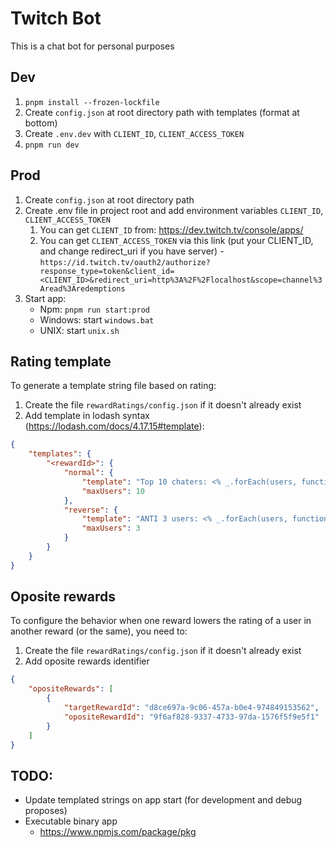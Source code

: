 # Twitch Bot

This is a chat bot for personal purposes

## Dev

1. `pnpm install --frozen-lockfile`
2. Create `config.json` at root directory path with templates (format at bottom)
3. Create `.env.dev` with `CLIENT_ID`, `CLIENT_ACCESS_TOKEN`
4. `pnpm run dev`

## Prod

1. Create `config.json` at root directory path
2. Create .env file in project root and add environment variables `CLIENT_ID`, `CLIENT_ACCESS_TOKEN`
    1. You can get `CLIENT_ID` from: https://dev.twitch.tv/console/apps/
    2. You can get `CLIENT_ACCESS_TOKEN` via this link (put your CLIENT_ID, and change redirect_uri if you have server) - `https://id.twitch.tv/oauth2/authorize?response_type=token&client_id=<CLIENT_ID>&redirect_uri=http%3A%2F%2Flocalhost&scope=channel%3Aread%3Aredemptions`
3. Start app:
    - Npm: `pnpm run start:prod`
    - Windows: start `windows.bat`
    - UNIX: start `unix.sh`

## Rating template

To generate a template string file based on rating:

1. Сreate the file `rewardRatings/config.json` if it doesn't already exist
2. Add template in lodash syntax (https://lodash.com/docs/4.17.15#template):

```json
{
    "templates": {
        "<rewardId>": {
            "normal": {
                "template": "Top 10 chaters: <% _.forEach(users, function(user) { %>#${user.ratingOrder} ${user.displayName} <% }); %>",
                "maxUsers": 10
            },
            "reverse": {
                "template": "ANTI 3 users: <% _.forEach(users, function(user) { %>#${user.ratingOrder} ${user.displayName} <% }); %>",
                "maxUsers": 3
            }
        }
    }
}
```

## Oposite rewards

To configure the behavior when one reward lowers the rating of a user in another reward (or the same), you need to:

1. Сreate the file `rewardRatings/config.json` if it doesn't already exist
2. Add oposite rewards identifier

```json
{
    "opositeRewards": [
        {
            "targetRewardId": "d8ce697a-9c06-457a-b0e4-974849153562",
            "opositeRewardId": "9f6af828-9337-4733-97da-1576f5f9e5f1"
        }
    ]
}
```

## TODO:

-   Update templated strings on app start (for development and debug proposes)
-   Executable binary app
    -   https://www.npmjs.com/package/pkg
